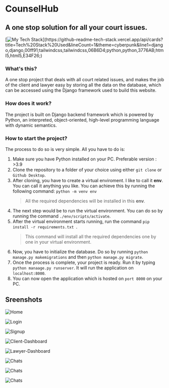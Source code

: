 # CounselHub

## A one stop solution for all your court issues.

[![My Tech Stack](https://github-readme-tech-stack.vercel.app/api/cards?title=Tech%20Stack%20Used&lineCount=1&theme=cyberpunk&line1=django,django,00ff91;tailwindcss,tailwindcss,06B6D4;python,python,3776AB;html5,html5,E34F26;)](https://github-readme-tech-stack.vercel.app/api/cards?title=Tech%20Stack%20Used&lineCount=1&theme=cyberpunk&line1=django,django,00ff91;tailwindcss,tailwindcss,06B6D4;python,python,3776AB;html5,html5,E34F26;)

### What's this?

A one stop project that deals with all court related issues, and makes the job of the client and lawyer easy by storing all the data on the database, which can be accessed using the Django framework used to build this website.

### How does it work?

The project is built on Django backend framework which is powered by Python, an interpreted, object-oriented, high-level programming language with dynamic semantics.

### How to start the project?

The process to do so is very simple. All you have to do is:

1. Make sure you have Python installed on your PC. Preferable version : >3.9
2. Clone the repository to a folder of your choice using either `git clone` or `Github Desktop`.
3. After cloning, you have to create a virtual enviroment. I like to call it **env**. You can call it anything you like. You can achieve this by running the following command: `python -m venv env`
   > All the required dependencies will be installed in this **env**.
4. The next step would be to run the virtual environment. You can do so by running the command `./env/scripts/activate`.
5. After the virtual environment starts running, run the command `pip install -r requirements.txt `.
   > This command will install all the required dependencies one by one in your virtual environment.
6. Now, you have to initialize the database. Do so by running `python manage.py makemigrations` and then `python manage.py migrate`.
7. Once the process is complete, your project is ready. Run it by typing `python manaage.py runserver`. It will run the application on `localhost:8000`.
8. You can now open the application which is hosted on `port 8000` on your PC.

## Sreenshots

![Home](/gitassets/home.png)

![Login](/gitassets/login.png)

![Signup](/gitassets/signup.png)

![Client-Dashboard](/gitassets/client-dashboard.png)

![Lawyer-Dashboard](/gitassets/lawyer-dashboard.png)

![Chats](/gitassets/lawyer-profile.png)

![Chats](/gitassets/lawyer-calender.png)

![Chats](/gitassets/chats.png)
